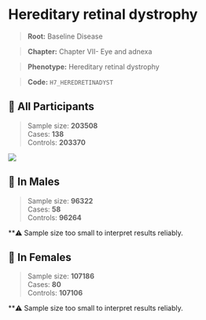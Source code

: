 # Hereditary retinal dystrophy

> **Root:** Baseline Disease  

> **Chapter:** Chapter VII- Eye and adnexa  

> **Phenotype:** Hereditary retinal dystrophy  

> **Code:** `H7_HEREDRETINADYST`

## 🧪 All Participants  
> Sample size: **203508**  
> Cases: **138**  
> Controls: **203370**
<img src="/Disease/Figures/ALL/Incidence/H7_HEREDRETINADYST.png"/>
<CsvTable src="/Disease/Data/ALL/Incidence/COX_H7_HEREDRETINADYST.csv" label="🔍 View full results" />

## 👨 In Males  
> Sample size: **96322**  
> Cases: **58**  
> Controls: **96264**

**⚠️ Sample size too small to interpret results reliably.


## 👩 In Females  
> Sample size: **107186**  
> Cases: **80**  
> Controls: **107106**

**⚠️ Sample size too small to interpret results reliably.

